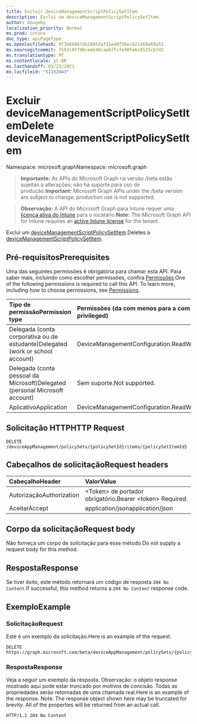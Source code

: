 ```yaml
---
title: Excluir deviceManagementScriptPolicySetItem
description: Exclui um deviceManagementScriptPolicySetItem.
author: dougeby
localization_priority: Normal
ms.prod: intune
doc_type: apiPageType
ms.openlocfilehash: 9f3e60667db1885daf11e48f5becb21d68e60a51
ms.sourcegitcommit: f592c9ff96ceeb40caa67fcfe90fe6c8525cb7d2
ms.translationtype: MT
ms.contentlocale: pt-BR
ms.lasthandoff: 03/23/2021
ms.locfileid: "51152443"
---
```

# <a name="delete-devicemanagementscriptpolicysetitem"></a><span data-ttu-id="be203-103">Excluir deviceManagementScriptPolicySetItem</span><span class="sxs-lookup"><span data-stu-id="be203-103">Delete deviceManagementScriptPolicySetItem</span></span>

<span data-ttu-id="be203-104">Namespace: microsoft.graph</span><span class="sxs-lookup"><span data-stu-id="be203-104">Namespace: microsoft.graph</span></span>

> <span data-ttu-id="be203-105">**Importante:** As APIs do Microsoft Graph na versão /beta estão sujeitas a alterações; não há suporte para uso de produção.</span><span class="sxs-lookup"><span data-stu-id="be203-105">**Important:** Microsoft Graph APIs under the /beta version are subject to change; production use is not supported.</span></span>

> <span data-ttu-id="be203-106">**Observação:** A API do Microsoft Graph para Intune requer uma [licença ativa do Intune](https://go.microsoft.com/fwlink/?linkid=839381) para o locatário.</span><span class="sxs-lookup"><span data-stu-id="be203-106">**Note:** The Microsoft Graph API for Intune requires an [active Intune license](https://go.microsoft.com/fwlink/?linkid=839381) for the tenant.</span></span>

<span data-ttu-id="be203-107">Exclui um [deviceManagementScriptPolicySetItem](../resources/intune-policyset-devicemanagementscriptpolicysetitem.md).</span><span class="sxs-lookup"><span data-stu-id="be203-107">Deletes a [deviceManagementScriptPolicySetItem](../resources/intune-policyset-devicemanagementscriptpolicysetitem.md).</span></span>

## <a name="prerequisites"></a><span data-ttu-id="be203-108">Pré-requisitos</span><span class="sxs-lookup"><span data-stu-id="be203-108">Prerequisites</span></span>
<span data-ttu-id="be203-p101">Uma das seguintes permissões é obrigatória para chamar esta API. Para saber mais, incluindo como escolher permissões, confira [Permissões](/graph/permissions-reference).</span><span class="sxs-lookup"><span data-stu-id="be203-p101">One of the following permissions is required to call this API. To learn more, including how to choose permissions, see [Permissions](/graph/permissions-reference).</span></span>

|<span data-ttu-id="be203-111">Tipo de permissão</span><span class="sxs-lookup"><span data-stu-id="be203-111">Permission type</span></span>|<span data-ttu-id="be203-112">Permissões (da com menos para a com mais privilégios)</span><span class="sxs-lookup"><span data-stu-id="be203-112">Permissions (from least to most privileged)</span></span>|
|:---|:---|
|<span data-ttu-id="be203-113">Delegada (conta corporativa ou de estudante)</span><span class="sxs-lookup"><span data-stu-id="be203-113">Delegated (work or school account)</span></span>|<span data-ttu-id="be203-114">DeviceManagementConfiguration.ReadWrite.All</span><span class="sxs-lookup"><span data-stu-id="be203-114">DeviceManagementConfiguration.ReadWrite.All</span></span>|
|<span data-ttu-id="be203-115">Delegada (conta pessoal da Microsoft)</span><span class="sxs-lookup"><span data-stu-id="be203-115">Delegated (personal Microsoft account)</span></span>|<span data-ttu-id="be203-116">Sem suporte.</span><span class="sxs-lookup"><span data-stu-id="be203-116">Not supported.</span></span>|
|<span data-ttu-id="be203-117">Aplicativo</span><span class="sxs-lookup"><span data-stu-id="be203-117">Application</span></span>|<span data-ttu-id="be203-118">DeviceManagementConfiguration.ReadWrite.All</span><span class="sxs-lookup"><span data-stu-id="be203-118">DeviceManagementConfiguration.ReadWrite.All</span></span>|

## <a name="http-request"></a><span data-ttu-id="be203-119">Solicitação HTTP</span><span class="sxs-lookup"><span data-stu-id="be203-119">HTTP Request</span></span>
<!-- {
  "blockType": "ignored"
}
-->
``` http
DELETE /deviceAppManagement/policySets/{policySetId}/items/{policySetItemId}
```

## <a name="request-headers"></a><span data-ttu-id="be203-120">Cabeçalhos de solicitação</span><span class="sxs-lookup"><span data-stu-id="be203-120">Request headers</span></span>
|<span data-ttu-id="be203-121">Cabeçalho</span><span class="sxs-lookup"><span data-stu-id="be203-121">Header</span></span>|<span data-ttu-id="be203-122">Valor</span><span class="sxs-lookup"><span data-stu-id="be203-122">Value</span></span>|
|:---|:---|
|<span data-ttu-id="be203-123">Autorização</span><span class="sxs-lookup"><span data-stu-id="be203-123">Authorization</span></span>|<span data-ttu-id="be203-124">&lt;Token&gt; de portador obrigatório.</span><span class="sxs-lookup"><span data-stu-id="be203-124">Bearer &lt;token&gt; Required.</span></span>|
|<span data-ttu-id="be203-125">Aceitar</span><span class="sxs-lookup"><span data-stu-id="be203-125">Accept</span></span>|<span data-ttu-id="be203-126">application/json</span><span class="sxs-lookup"><span data-stu-id="be203-126">application/json</span></span>|

## <a name="request-body"></a><span data-ttu-id="be203-127">Corpo da solicitação</span><span class="sxs-lookup"><span data-stu-id="be203-127">Request body</span></span>
<span data-ttu-id="be203-128">Não forneça um corpo de solicitação para esse método.</span><span class="sxs-lookup"><span data-stu-id="be203-128">Do not supply a request body for this method.</span></span>

## <a name="response"></a><span data-ttu-id="be203-129">Resposta</span><span class="sxs-lookup"><span data-stu-id="be203-129">Response</span></span>
<span data-ttu-id="be203-130">Se tiver êxito, este método retornará um código de resposta `204 No Content`.</span><span class="sxs-lookup"><span data-stu-id="be203-130">If successful, this method returns a `204 No Content` response code.</span></span>

## <a name="example"></a><span data-ttu-id="be203-131">Exemplo</span><span class="sxs-lookup"><span data-stu-id="be203-131">Example</span></span>

### <a name="request"></a><span data-ttu-id="be203-132">Solicitação</span><span class="sxs-lookup"><span data-stu-id="be203-132">Request</span></span>
<span data-ttu-id="be203-133">Este é um exemplo da solicitação.</span><span class="sxs-lookup"><span data-stu-id="be203-133">Here is an example of the request.</span></span>
``` http
DELETE https://graph.microsoft.com/beta/deviceAppManagement/policySets/{policySetId}/items/{policySetItemId}
```

### <a name="response"></a><span data-ttu-id="be203-134">Resposta</span><span class="sxs-lookup"><span data-stu-id="be203-134">Response</span></span>
<span data-ttu-id="be203-p102">Veja a seguir um exemplo da resposta. Observação: o objeto response mostrado aqui pode estar truncado por motivos de concisão. Todas as propriedades serão retornadas de uma chamada real.</span><span class="sxs-lookup"><span data-stu-id="be203-p102">Here is an example of the response. Note: The response object shown here may be truncated for brevity. All of the properties will be returned from an actual call.</span></span>
``` http
HTTP/1.1 204 No Content
```




